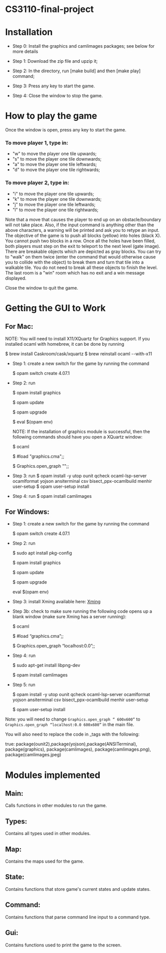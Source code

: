 # CS3110-final-project


# Installation
- Step 0: Install the graphics and camlimages packages; see below for more details

- Step 1: Download the zip file and upzip it;

- Step 2: In the directory, run [make build] and then [make play] command;

- Step 3: Press any key to start the game.

- Step 4: Close the window to stop the game. 

# How to play the game
Once the window is open, press any key to start the game.

### To move player 1, type in:

 - "w" to move the player one tile upwards;
 - "s" to move the player one tile downwards; 
 - "a" to move the player one tile leftwards; 
 - "d" to move the player one tile rightwards; 

### To move player 2, type in:
  
 - "i" to move the player one tile upwards;
 - "k" to move the player one tile downwards; 
 - "j" to move the player one tile leftwards; 
 - "l" to move the player one tile rightwards; 


Note that a move that causes the player to end up on an obstacle/boundary will not take place.
Also, if the input command is anything other than the above characters, a warning will be printed and ask you to retype an input. 
The objective of the game is to push all blocks (yellow) into holes (black X). 
You cannot push two blocks in a row. Once all the holes have been filled, both players must step on the exit to teleport to the next level (gate image).
There are breakable objects which are depicted as gray blocks. You can try to "walk" on them twice (enter the command that would otherwise cause you to collide with the object) to break them and turn that tile into a walkable tile. You do not need to break all these objects to finish the level.
The last room is a "win" room which has no exit and a win message displayed.

Close the window to quit the game.

# Getting the GUI to Work
## For Mac:
NOTE: 
You will need to install X11/XQuartz for Graphics support. 
If you installed ocaml with homebrew, it can be done by running

$ brew install Caskroom/cask/xquartz
$ brew reinstall ocaml --with-x11

- Step 1: create a new switch for the game by running the command 

    $ opam switch create <name> 4.07.1

- Step 2: run

    $ opam install graphics

    $ opam update

    $ opam upgrade

    $ eval $(opam env)

    NOTE: If the installation of graphics module is successful, then the
    following commands should have you open a XQuartz window:

    $ ocaml

    $ #load "graphics.cma";;

    $ Graphics.open_graph "";;

- Step 3: run 
    $ opam install -y utop ounit qcheck ocaml-lsp-server ocamlformat yojson ansiterminal csv bisect_ppx-ocamlbuild menhir user-setup
    $ opam user-setup install

- Step 4: run 
    $ opam install camlimages

## For Windows:
- Step 1: create a new switch for the game by running the command 

    $ opam switch create <name> 4.07.1

- Step 2: run

    $ sudo apt install pkg-config

    $ opam install graphics

    $ opam update

    $ opam upgrade

     eval $(opam env)  

- Step 3: install Xming available here: [Xming](https://sourceforge.net/projects/xming/)

- Step 3b: check to make sure running the following code opens up a blank window (make sure Xming has a server running):

    $ ocaml
    
    $ #load “graphics.cma”;;

    $ Graphics.open_graph “localhost:0.0”;;

- Step 4: run

    $ sudo apt-get install libpng-dev
    
    $ opam install camlimages
    
- Step 5: run 

    $ opam install -y utop ounit qcheck ocaml-lsp-server ocamlformat yojson ansiterminal csv bisect_ppx-ocamlbuild menhir user-setup
    
    $ opam user-setup install

Note: you will need to change `Graphics.open_graph “ 600x600”` to `Graphics.open_graph “localhost:0.0 600x600”` in the main file.

You will also need to replace the code in _tags with the following:

true: package(ounit2),package(yojson),package(ANSITerminal), package(graphics), package(camlimages), package(camlimages.png), package(camlimages.jpeg)


# Modules implemented
## Main:
Calls functions in other modules to run the game.

## Types: 
Contains all types used in other modules.

## Map:
Contains the maps used for the game.

## State:
Contains functions that store game's current states and update states.

## Command:
Contains functions that parse command line input to a command type.

## Gui:
Contains functions used to print the game to the screen.

